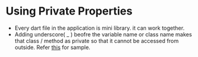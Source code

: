 # Using Private Properties

 * Every dart file in the application is mini library. it can work together. 
 * Adding underscore( _ ) beofre the variable name or class name makes that class / method as private so that it cannot be accessed from outside. Refer [this](https://github.com/visitmathaneid/Flutter/blob/master/flutter_basics_five/lib/main.dart) for sample.

    

